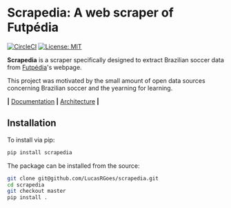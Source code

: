Scrapedia: A web scraper of Futpédia
====================================

[![CircleCI](https://circleci.com/gh/LucasRGoes/scrapedia/tree/master.svg?style=svg)](https://circleci.com/gh/LucasRGoes/scrapedia/tree/master)
[![License: MIT](https://img.shields.io/badge/License-MIT-yellow.svg)](https://opensource.org/licenses/MIT)

__Scrapedia__ is a scraper specifically designed to extract Brazilian soccer data from [Futpédia](http://futpedia.globo.com/)'s webpage.

This project was motivated by the small amount of open data sources concerning Brazilian soccer and the yearning for learning.

__|__ [Documentation](./docs/en-us/usage.ipynb) __|__ [Architecture](./resources/images/architecture.png) __|__

## Installation
To install via pip:

```bash
pip install scrapedia
```

The package can be installed from the source:
```bash
git clone git@github.com/LucasRGoes/scrapedia.git
cd scrapedia
git checkout master
pip install .
```
